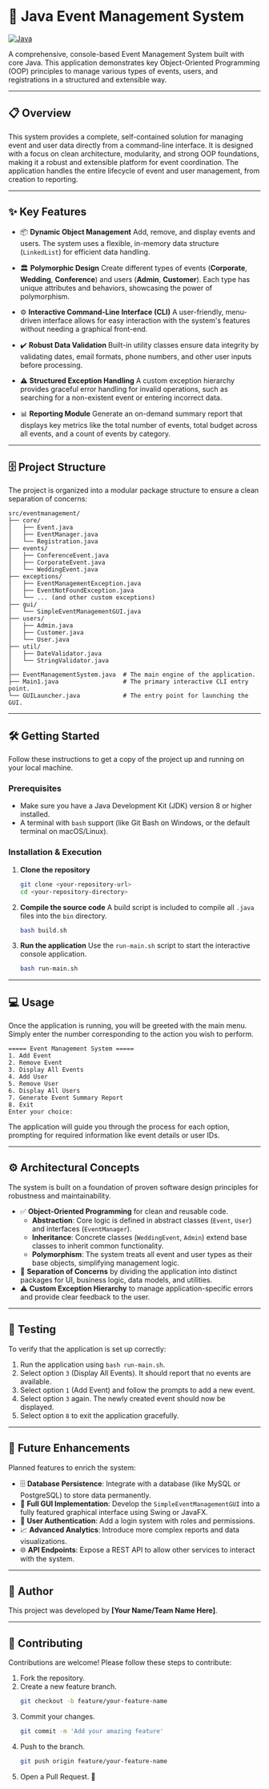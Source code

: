 # 🎉 Java Event Management System

[![Java](https://img.shields.io/badge/Java-JDK%208%2B-ED8B00?style=for-the-badge&logo=openjdk&logoColor=white)](https://www.oracle.com/java/technologies/downloads/)

A comprehensive, console-based Event Management System built with core Java. This application demonstrates key Object-Oriented Programming (OOP) principles to manage various types of events, users, and registrations in a structured and extensible way.

---

## 📋 Overview

This system provides a complete, self-contained solution for managing event and user data directly from a command-line interface. It is designed with a focus on clean architecture, modularity, and strong OOP foundations, making it a robust and extensible platform for event coordination. The application handles the entire lifecycle of event and user management, from creation to reporting.

---

## ✨ Key Features

- 📦 **Dynamic Object Management** Add, remove, and display events and users. The system uses a flexible, in-memory data structure (`LinkedList`) for efficient data handling.

- 🏛️ **Polymorphic Design** Create different types of events (**Corporate**, **Wedding**, **Conference**) and users (**Admin**, **Customer**). Each type has unique attributes and behaviors, showcasing the power of polymorphism.

- ⚙️ **Interactive Command-Line Interface (CLI)** A user-friendly, menu-driven interface allows for easy interaction with the system's features without needing a graphical front-end.

- ✔️ **Robust Data Validation** Built-in utility classes ensure data integrity by validating dates, email formats, phone numbers, and other user inputs before processing.

- ⚠️ **Structured Exception Handling** A custom exception hierarchy provides graceful error handling for invalid operations, such as searching for a non-existent event or entering incorrect data.

- 📊 **Reporting Module** Generate an on-demand summary report that displays key metrics like the total number of events, total budget across all events, and a count of events by category.

---

## 🗄️ Project Structure

The project is organized into a modular package structure to ensure a clean separation of concerns:

```
src/eventmanagement/
├── core/
│   ├── Event.java
│   ├── EventManager.java
│   └── Registration.java
├── events/
│   ├── ConferenceEvent.java
│   ├── CorporateEvent.java
│   └── WeddingEvent.java
├── exceptions/
│   ├── EventManagementException.java
│   ├── EventNotFoundException.java
│   └── ... (and other custom exceptions)
├── gui/
│   └── SimpleEventManagementGUI.java
├── users/
│   ├── Admin.java
│   ├── Customer.java
│   └── User.java
├── util/
│   ├── DateValidator.java
│   └── StringValidator.java
│
├── EventManagementSystem.java  # The main engine of the application.
├── Main1.java                  # The primary interactive CLI entry point.
└── GUILauncher.java            # The entry point for launching the GUI.
```

---

## 🛠️ Getting Started

Follow these instructions to get a copy of the project up and running on your local machine.

### Prerequisites

* Make sure you have a Java Development Kit (JDK) version 8 or higher installed.
* A terminal with `bash` support (like Git Bash on Windows, or the default terminal on macOS/Linux).

### Installation & Execution

1.  **Clone the repository**
    ```bash
    git clone <your-repository-url>
    cd <your-repository-directory>
    ```

2.  **Compile the source code**
    A build script is included to compile all `.java` files into the `bin` directory.
    ```bash
    bash build.sh
    ```

3.  **Run the application**
    Use the `run-main.sh` script to start the interactive console application.
    ```bash
    bash run-main.sh
    ```

---

## 💻 Usage

Once the application is running, you will be greeted with the main menu. Simply enter the number corresponding to the action you wish to perform.

```text
===== Event Management System =====
1. Add Event
2. Remove Event
3. Display All Events
4. Add User
5. Remove User
6. Display All Users
7. Generate Event Summary Report
8. Exit
Enter your choice: 
```
The application will guide you through the process for each option, prompting for required information like event details or user IDs.

---

## ⚙️ Architectural Concepts

The system is built on a foundation of proven software design principles for robustness and maintainability.

- ✅ **Object-Oriented Programming** for clean and reusable code.
    - **Abstraction**: Core logic is defined in abstract classes (`Event`, `User`) and interfaces (`EventManager`).
    - **Inheritance**: Concrete classes (`WeddingEvent`, `Admin`) extend base classes to inherit common functionality.
    - **Polymorphism**: The system treats all event and user types as their base objects, simplifying management logic.
- 🔗 **Separation of Concerns** by dividing the application into distinct packages for UI, business logic, data models, and utilities.
- ⚠️ **Custom Exception Hierarchy** to manage application-specific errors and provide clear feedback to the user.

---

## 🧪 Testing

To verify that the application is set up correctly:

1.  Run the application using `bash run-main.sh`.
2.  Select option `3` (Display All Events). It should report that no events are available.
3.  Select option `1` (Add Event) and follow the prompts to add a new event.
4.  Select option `3` again. The newly created event should now be displayed.
5.  Select option `8` to exit the application gracefully.

---

## 🔮 Future Enhancements

Planned features to enrich the system:

- 🗄️ **Database Persistence**: Integrate with a database (like MySQL or PostgreSQL) to store data permanently.
- 🎨 **Full GUI Implementation**: Develop the `SimpleEventManagementGUI` into a fully featured graphical interface using Swing or JavaFX.
- 🔐 **User Authentication**: Add a login system with roles and permissions.
- 📈 **Advanced Analytics**: Introduce more complex reports and data visualizations.
- 🌐 **API Endpoints**: Expose a REST API to allow other services to interact with the system.

---

## 👥 Author

This project was developed by **[Your Name/Team Name Here]**.

---

## 🤝 Contributing

Contributions are welcome! Please follow these steps to contribute:

1.  Fork the repository.
2.  Create a new feature branch.
    ```bash
    git checkout -b feature/your-feature-name
    ```
3.  Commit your changes.
    ```bash
    git commit -m 'Add your amazing feature'
    ```
4.  Push to the branch.
    ```bash
    git push origin feature/your-feature-name
    ```
5.  Open a Pull Request. 🙌